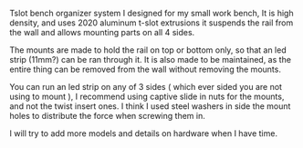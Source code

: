 Tslot bench organizer system I designed for my small work bench, It is high density, and uses 2020 aluminum t-slot extrusions
it suspends the rail from the wall and allows mounting parts on all 4 sides. 

The mounts are made to hold the rail on top or bottom only, so that an led strip (11mm?) can be ran through it. 
It is also made to be maintained, as the entire thing can be removed from the wall without removing the mounts.

You can run an led strip on any of 3 sides ( which ever sided you are not using to mount ), 
I recommend using captive slide in nuts for the mounts, and not the twist insert ones. 
I think I used steel washers in side the mount holes to distribute the force when screwing them in.

I will try to add more models and details on hardware when I have time. 
